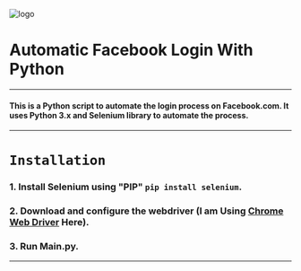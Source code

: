 ![logo](https://rohandas28.github.io/img/favicon.png) 
# Automatic Facebook Login With Python
---
#### This is a Python script to automate the login process on Facebook.com. It uses Python 3.x and  Selenium library to automate the process.
---
# ```Installation```
### 1. Install Selenium using "PIP" ``` pip install selenium ```.
### 2. Download and configure the webdriver (I am Using [Chrome Web Driver](https://chromedriver.chromium.org/downloads)  Here).
### 3. Run Main.py.
---
